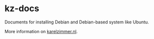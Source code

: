# kz-docs

Documents for installing Debian and Debian-based system like Ubuntu.

More information on [karelzimmer.nl](https://karelzimmer.nl).
